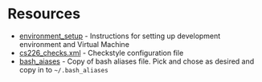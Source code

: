 # Resources

* [environment\_setup](LINK) - Instructions for setting up development environment and Virtual Machine
* [cs226\_checks.xml](LINK) - Checkstyle configuration file
* [bash\_aiases](LINK) - Copy of bash aliases file. Pick and chose as desired and copy in to `~/.bash_aliases`
